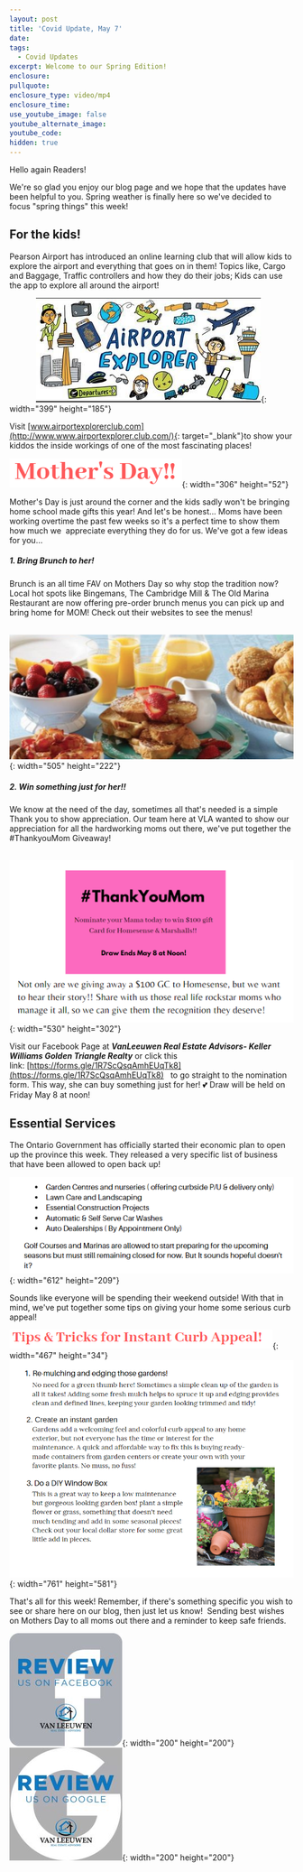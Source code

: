 ```yaml
---
layout: post
title: 'Covid Update, May 7'
date:
tags:
  - Covid Updates
excerpt: Welcome to our Spring Edition!
enclosure:
pullquote:
enclosure_type: video/mp4
enclosure_time:
use_youtube_image: false
youtube_alternate_image:
youtube_code:
hidden: true
---
```


Hello again Readers\!&nbsp;

We're so glad you enjoy our blog page and we hope that the updates have been helpful to you. Spring weather is finally here so we've decided to focus "spring things" this week\!&nbsp;

## For the kids\!

Pearson Airport has introduced an online learning club that will allow kids to explore the airport and everything that goes on in them\! Topics like, Cargo and Baggage, Traffic controllers and how they do their jobs; Kids can use the app to explore all around the airport\!&nbsp;

&nbsp; &nbsp; &nbsp; &nbsp; &nbsp; &nbsp;&nbsp;![](/uploads/airport.PNG){: width="399" height="185"}

Visit [www.airportexplorerclub.com](http://www.www.airportexplorer.club.com/){: target="_blank"}to show your kiddos the inside workings of one of the most fascinating places\!&nbsp;

![](/uploads/md.PNG){: width="306" height="52"}

Mother's Day is just around the corner and the kids sadly won't be bringing home school made gifts this year\! And let's be honest… Moms have been working overtime the past few weeks so it's a perfect time to show them how much we&nbsp; appreciate everything they do for us. We've got a few ideas for you…

##### 1\. Bring Brunch to her\!&nbsp;

Brunch is an all time FAV on Mothers Day so why stop the tradition now? Local hot spots like Bingemans, The Cambridge Mill & The Old Marina Restaurant are now offering pre-order brunch menus you can pick up and bring home for MOM\! Check out their websites to see the menus\! &nbsp;

&nbsp; &nbsp; &nbsp; &nbsp; &nbsp; &nbsp; &nbsp; &nbsp; &nbsp; &nbsp;&nbsp;![](/uploads/brunch.PNG){: width="505" height="222"}

##### 2\. Win something just for her\!\!

We know at the need of the day, sometimes all that's needed is a simple Thank you to show appreciation. Our team here at VLA wanted to show our appreciation for all the hardworking moms out there, we've put together the \#ThankyouMom Giveaway\!&nbsp;

&nbsp; &nbsp; &nbsp; &nbsp; &nbsp;&nbsp;![](/uploads/ty-mom.PNG){: width="530" height="302"}

Visit our Facebook Page at&nbsp;***VanLeeuwen Real Estate Advisors- Keller Williams Golden Triangle Realty*** or click this link:&nbsp;[https://forms.gle/1R7ScQsqAmhEUqTk8](https://forms.gle/1R7ScQsqAmhEUqTk8) &nbsp; to go straight to the nomination form. This way, she can buy something just for her\! 💕 Draw will be held on Friday May 8 at noon\!&nbsp;

## Essential Services

The Ontario Government has officially started their economic plan to open up the province this week. They released a very specific list of business that have been allowed to open back up\!&nbsp;

![](/uploads/eb.PNG){: width="612" height="209"}&nbsp;

Sounds like everyone will be spending their weekend outside\! With that in mind, we've put together some tips on giving your home some serious curb appeal\!&nbsp;

![](/uploads/tt.PNG){: width="467" height="34"}![](/uploads/flowers.PNG){: width="761" height="581"}

That's all for this week\! Remember, if there's something specific you wish to see or share here on our blog, then just let us know\! &nbsp;Sending best wishes on Mothers Day to all moms out there and a reminder to keep safe friends.&nbsp;

![](/uploads/fb-review-1.jpg){: width="200" height="200"}&nbsp; &nbsp; &nbsp;![](/uploads/g-review-1.jpg){: width="200" height="200"}

&nbsp;